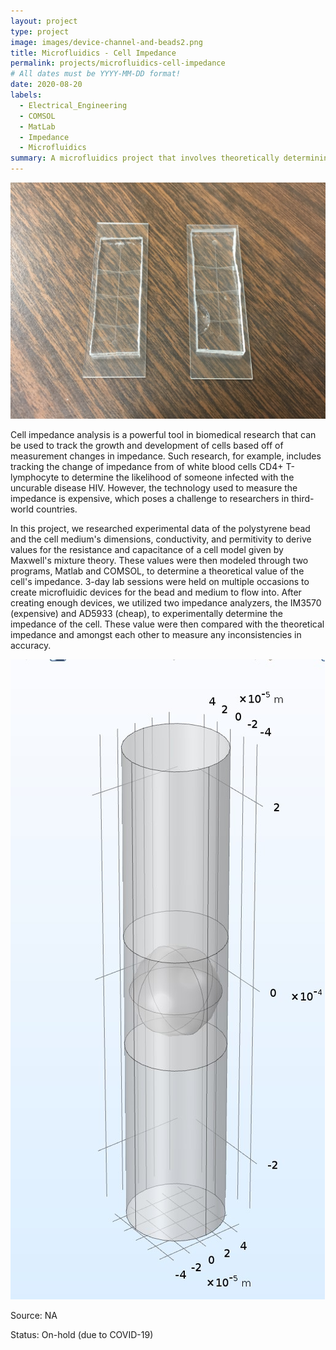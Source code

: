 ```yaml
---
layout: project
type: project
image: images/device-channel-and-beads2.png
title: Microfluidics - Cell Impedance
permalink: projects/microfluidics-cell-impedance
# All dates must be YYYY-MM-DD format!
date: 2020-08-20
labels:
  - Electrical_Engineering
  - COMSOL
  - MatLab
  - Impedance
  - Microfluidics
summary: A microfluidics project that involves theoretically determining the impedance of a cell with researched values while designing a cheap, portable, and accurate impedance analyzer.
---
```


<img class="ui medium right floated rounded image" src="../images/microfluidic-devices.JPG">

  Cell impedance analysis is a powerful tool in biomedical research that can be used to track the growth and development of cells based off of measurement changes in impedance. Such research, for example, includes tracking the change of impedance from of white blood cells CD4+ T-lymphocyte to determine the likelihood of someone infected with the uncurable disease HIV. However, the technology used to measure the impedance is expensive, which poses a challenge to researchers in third-world countries.

  In this project, we researched experimental data of the polystyrene bead and the cell medium's dimensions, conductivity, and permitivity to derive values for the resistance and capacitance of a cell model given by Maxwell's mixture theory. These values were then modeled through two programs, Matlab and COMSOL, to determine a theoretical value of the cell's impedance. 3-day lab sessions were held on multiple occasions to create microfluidic devices for the bead and medium to flow into. After creating enough devices, we utilized two impedance analyzers, the IM3570 (expensive) and AD5933 (cheap), to experimentally determine the impedance of the cell. These value were then compared with the theoretical impedance and amongst each other to measure any inconsistencies in accuracy.

<img class="ui medium right floated rounded image" src="../images/COMSOL-model.jpg">

Source: NA

Status: On-hold (due to COVID-19)
